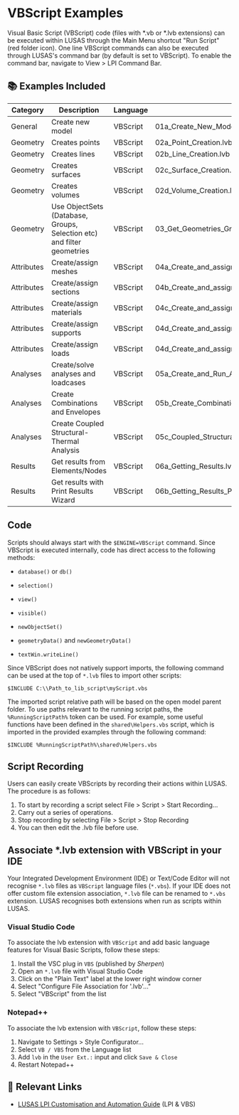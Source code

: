 # VBScript Examples

Visual Basic Script (VBScript) code (files with *.vb or *.lvb extensions) can be executed within LUSAS through the Main Menu shortcut "Run Script" (red folder icon). One line VBScript commands can also be executed through LUSAS's command bar (by default is set to VBScript). To enable the command bar, navigate to View > LPI Command Bar.

## 📚 Examples Included

| Category | Description                           | Language   | File                     |
| -------- | ------------------------------------- | ---------- | ------------------------ |
| General  | Create new model                      | VBScript   | 01a_Create_New_Model.lvb |
| Geometry | Creates points                        | VBScript   | 02a_Point_Creation.lvb   |
| Geometry | Creates lines                         | VBScript   | 02b_Line_Creation.lvb    |
| Geometry | Creates surfaces                      | VBScript   | 02c_Surface_Creation.lvb |
| Geometry | Creates volumes                       | VBScript   | 02d_Volume_Creation.lvb  |
| Geometry | Use ObjectSets (Database, Groups, Selection etc) and filter geometries | VBScript   | 03_Get_Geometries_Groups_Selection_ObjectSets.lvb |
| Attributes | Create/assign meshes                | VBScript   | 04a_Create_and_assign_mesh.lvb     |
| Attributes | Create/assign sections              | VBScript   | 04b_Create_and_assign_section.lvb  |
| Attributes | Create/assign materials             | VBScript   | 04c_Create_and_assign_material.lvb |
| Attributes | Create/assign supports              | VBScript   | 04d_Create_and_assign_supports.lvb |
| Attributes | Create/assign loads                 | VBScript   | 04d_Create_and_assign_loads.lvb    |
| Analyses   | Create/solve analyses and loadcases | VBScript   | 05a_Create_and_Run_Analyses_and_Loadcases.lvb |
| Analyses   | Create Combinations and Envelopes   | VBScript   | 05b_Create_Combinations_and_Envelopes.lvb |
| Analyses   | Create Coupled Structural-Thermal Analysis | VBScript   | 05c_Coupled_Structural_Thermal_Analysis.lvb |
| Results    | Get results from Elements/Nodes            | VBScript   | 06a_Getting_Results.lvb     |
| Results    | Get results with Print Results Wizard      | VBScript   | 06b_Getting_Results_PRW.lvb |

## Code

Scripts should always start with the `$ENGINE=VBScript` command. Since VBScript is executed internally, code has direct access to the following methods:

- `database()` or `db()`

- `selection()`

- `view()`

- `visible()`

- `newObjectSet()`

- `geometryData()` and `newGeometryData()`

- `textWin.writeLine()`

Since VBScript does not natively support imports, the following command can be used at the top of `*.lvb` files to import other scripts:
```
$INCLUDE C:\\Path_to_lib_script\myScript.vbs
```
The imported script relative path will be based on the open model parent folder. To use paths relevant to the running script paths, the `%RunningScriptPath%` token can be used.
For example, some useful functions have been defined in the `shared\Helpers.vbs` script, which is imported in the provided examples through the following command:
```
$INCLUDE %RunningScriptPath%\shared\Helpers.vbs
```

## Script Recording

Users can easily create VBScripts by recording their actions within LUSAS. The procedure is as follows:

1. To start by recording a script select File > Script > Start Recording...
2. Carry out a series of operations.
3. Stop recording by selecting File > Script > Stop Recording
4. You can then edit the .lvb file before use.

## Associate *.lvb extension with VBScript in your IDE

Your Integrated Development Environment (IDE) or Text/Code Editor will not recognise `*.lvb` files as `VBScript` language files (`*.vbs`). If your IDE does not offer custom file extension association, `*.lvb` file can be renamed to `*.vbs` extension. LUSAS recognises both extensions when run as scripts within LUSAS.

### Visual Studio Code

To associate the lvb extension with `VBScript` and add basic language features for Visual Basic Scripts, follow these steps:
1. Install the VSC plug in `VBS` (published by *Sherpen*)
2. Open an `*.lvb` file with Visual Studio Code
3. Click on the "Plain Text" label at the lower right window corner
4. Select "Configure File Association for '.lvb'..."
5. Select "VBScript" from the list

### Notepad++

To associate the lvb extension with `VBScript`, follow these steps:
1. Navigate to Settings > Style Configurator...
2. Select `VB / VBS` from the Language list
3. Add `lvb` in the `User Ext.:` input and click `Save & Close`
4. Restart Notepad++

## 🔗 Relevant Links

- [LUSAS LPI Customisation and Automation Guide](https://www.lusas.com/user_area/documentation/V21_1/LPI%20Customisation%20and%20Automation%20Guide.pdf) (LPI & VBS)
